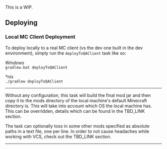 This is a WIP.

## Deploying

### Local MC Client Deployment
To deploy locally to a real MC client (vs the dev one built in the dev environment), simply run the `deployToQAClient` task like so:

_Windows_ \
`gradlew.bat deployToQAClient`

_*nix_ \
`./gradlew deployToQAClient`

-----

Without any configuration, this task will build the final mod jar and then copy it to the mods directory of the local machine's default Minecraft directory is.  This will take into account which OS the local machine has.  This can be overridden, details which can be found in the TBD_LINK section.

The task can optionally toss in some other mods specified as absolute paths in a text file, one per line.  In order to not cause headaches while working with VCS, check out the TBD_LINK section.

-----